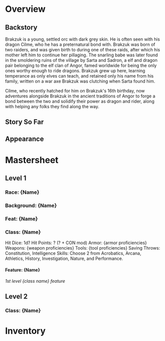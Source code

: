 # Overview
## Backstory
Brakzuk is a young, settled orc with dark grey skin. He is often seen with his dragon Cilme, who he has a preternatural bond with. Brakzuk was born of two raiders, and was given birth to during one of these raids, after which his mother left him to continue her pillaging. The snarling babe was later found in the smoldering ruins of the village by Sarta and Sadron, a elf and dragon pair belonging to the elf clan of Angor, famed worldwide for being the only ones worthy enough to ride dragons. Brakzuk grew up here, learning temperance as only elves can teach, and retained only his name from his family, written on a war axe Brakzuk was clutching when Sarta found him. 

Cilme, who recently hatched for him on Brakzuk's 16th birthday, now adventures alongside Brakzuk in the ancient traditions of Angor to forge a bond between the two and solidify their power as dragon and rider, along with helping any folks they find along the way.
## Story So Far
## Appearance
# Mastersheet
## Level 1
### Race: {Name}
### Background: {Name} 
### Feat: {Name}
### Class: {Name}
Hit Dice: 1d?
Hit Points: ? (? + CON mod)
Armor: {armor proficiencies}
Weapons: {weapon proficiencies}
Tools: {tool proficiencies}
Saving Throws: Constitution, Intelligence
Skills: Choose 2 from Acrobatics, Arcana, Athletics, History, Investigation, Nature, and Performance.
#### Feature: {Name}
*1st level {class name} feature*
## Level 2
### Class: {Name}

# Inventory